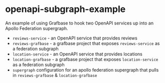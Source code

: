 # openapi-subgraph-example

An example of using Grafbase to hook two OpenAPI services up into an Apollo Federation supergraph.

- `reviews-service` - an OpenAPI service that provides reviews
- `reviews-grafbase` - a grafbase project that exposes `reviews-service` as a federation subgraph
- `location-service` - an OpenAPI service that provides locations
- `location-grafbase` - a grafbase project that exposes `location-service` as a federation subgraph
- `supergraph` configuration for an apollo federation supergraph that pulls in `reviews-grafbase` & `location-grafbase`
